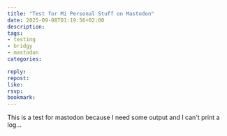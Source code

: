 ```yaml
---
title: "Test for Mi Personal Stuff on Mastodon"
date: 2025-09-08T01:19:56+02:00
description:
tags:
- testing
- bridgy
- mastodon
categories:

reply:
repost:
like:
rsvp:
bookmark:
---
```


This is a test for mastodon because I need some output and I can't print a log...
